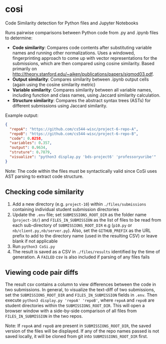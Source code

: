 # cosi
Code Similarity detection for Python files and Jupyter Notebooks

Runs pairwise comparisons between Python code from .py and .ipynb files to determine:

* **Code similarity**: Compares code contents after substituting variable names and running other normalizations. Uses a windowed, fingerprinting approach to come up with vector representations for the submissions, which are then compared using cosine similarity. Based primarily on http://theory.stanford.edu/~aiken/publications/papers/sigmod03.pdf.
* **Output similarity**: Compares similarity between .ipynb output cells (again using the cosine similarity metric)
* **Variable similarity**: Compares similarity between all variable names, including function and class names, using Jaccard similarity calculation.
* **Structure similarity**: Compares the abstract syntax trees (ASTs) for different submissions using Jaccard similarity.

Example output:
```json
{
  "repoA": "https://github.com/cs544-wisc/project-6-repo-A",
  "repoB": "https://github.com/cs544-wisc/project-6-repo-B",
  "code": 0.0258,
  "variables": 0.357,
  "output": 0.9634,
  "struture": 0.7879,
  "visualize": "python3 display.py 'bds-project6' 'professoryuribe'"
}
```

Note: The code within the files must be syntactically valid since CoSi uses AST parsing to extract code structure. 

## Checking code similarity
1. Add a new directory (e.g. `project-10`) within `./files/submissions` containing individual student submission directories
2. Update the `.env` file; set `SUBMISSIONS_ROOT_DIR` as the folder name (`project-10/`) and `FILES_IN_SUBMISSION` as the list of files to be read from each sub-directory of `SUBMISSIONS_ROOT_DIR` e.g (`p10.py` or `nb/client.py,nb/server.py`). Also, set the `GITHUB_PREFIX` as the URL prefix to add to the directory name (used in the resulting CSV) or leave blank if not applicable
3. Run `python3 CoSi.py` 
4. The result is saved as a CSV in `./files/results` identified by the time of generation. A `FAILED` csv is also included if parsing of any files fails

## Viewing code pair diffs
The result csv contains a column to view differences between the code in two submissions. In general, to visualize the text-diff of two submissions, set the `SUBMISSIONS_ROOT_DIR` and `FILES_IN_SUBMISSION` fields in `.env`. Then execute `python3 display.py 'repoA' 'repoB'`, where `repoA` and `repoB` are student directories within the `SUBMISSIONS_ROOT_DIR`. This will open a browser window with a side-by-side comparison of all files from `FILES_IN_SUBMISSION` in the two repos.

Note: If `repoA` and `repoB` are present in `SUBMISSIONS_ROOT_DIR`, the saved version of the files will be displayed. If any of the repo names passed is not saved locally, it will be cloned from git into `SUBMISSIONS_ROOT_DIR` first.
